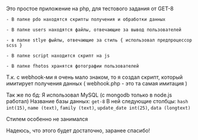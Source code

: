 Это простое приложение на php, для тестового задания от GET-8

`- В папке pdo находятся скрипты получения и обработки данных`

`- В папке users находятся файлы, отвечающие за вывод пользователей`

`- в папке stlye фыйлы, отвечающие за стиль { использовал предпроцессор scss } `

`- В папке script находится скрипт на js`

`- В папке fhotos хранятся фотографии пользователей`

Т.к. с webhook-ми я очень мало знаком, то я создал скрипт, который имитирует получения данных ( webhook.php - это та самая имитация ) 

Так же по бд:
Я использовал MySQL (с mongodb только в node.js работал)
Название базы данных: `get-8`
В ней следующие столбцы: `hash int(15)`, `name (text)`, `family (text)`, `update_date int(25)`, `data (longtext)`

Стилем особенно не занимался

Надеюсь, что этого будет достаточно, заранее спасибо!

